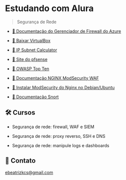 # Estudando com Alura

> Segurança de Rede

- [🔗 Documentação do Gerenciador de Firewall do Azure](https://learn.microsoft.com/pt-br/azure/firewall-manager/)

- [🔗 Baixar VirtualBox](https://www.virtualbox.org/wiki/Downloads)

- [🔗 IP Subnet Calculator](https://www.calculator.net/ip-subnet-calculator.html)

- [🔗 Site do pfsense](pfsense.org)

- [🔗 OWASP Top Ten](https://owasp.org/www-project-top-ten/)

- [🔗 Documentação NGINX ModSecurity WAF](https://docs.nginx.com/nginx-waf/)

- [🔗 Instalar ModSecurity do Nginx no Debian/Ubuntu](https://www.tecmint.com/install-modsecurity-nginx-debian-ubuntu/)

- [🔗 Documentação Snort](http://manual-snort-org.s3-website-us-east-1.amazonaws.com/node31.html)

## 🛠 Cursos

- Segurança de rede: firewall, WAF e SIEM

- Segurança de rede: proxy reverso, SSH e DNS

- Segurança de rede: manipule logs e dashboards

## 💙 Contato

ebeatrizkcs@gmail.com
